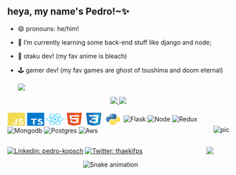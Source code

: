 ## heya, my name's Pedro!~✨

- 😄 pronouns: he/him!
- 🌱 I’m currently learning some back-end stuff like django and node;
- 🎴 otaku dev! (my fav anime is bleach)
- 🕹 gamer dev! (my fav games are ghost of tsushima and doom eternal)

  <img align="center" src="https://mir-s3-cdn-cf.behance.net/project_modules/fs/9afe0493484903.5e66500f8dea4.gif"/>

<div align="center">
  <a href="https://github.com/kopsch" target="_blank">
      <img height="165em" src="https://github-readme-stats.vercel.app/api?username=kopsch&hide=stars&count_private=true&show_icons=true&theme=radical"/>
    <img height="165em" src="https://github-readme-stats.vercel.app/api/top-langs/?username=kopsch&layout=compact&theme=radical&langs_count=6"/>
  </a>
</div>

<div style="display: inline_block"><br>
  <img align="center" alt="Js" height="30" width="40" src="https://raw.githubusercontent.com/devicons/devicon/master/icons/javascript/javascript-plain.svg">
  <img align="center" alt="Ts" height="30" width="40" src="https://raw.githubusercontent.com/devicons/devicon/master/icons/typescript/typescript-plain.svg">
  <img align="center" alt="React" height="30" width="40" src="https://raw.githubusercontent.com/devicons/devicon/master/icons/react/react-original.svg">
  <img align="center" alt="HTML" height="30" width="40" src="https://raw.githubusercontent.com/devicons/devicon/master/icons/html5/html5-original.svg">
  <img align="center" alt="CSS" height="30" width="40" src="https://raw.githubusercontent.com/devicons/devicon/master/icons/css3/css3-original.svg">
  <img align="center" alt="Python" height="30" width="40" src="https://raw.githubusercontent.com/devicons/devicon/master/icons/python/python-original.svg">
  <img align="center" alt="Flask" height="30" width="" src="https://i.imgur.com/mXtdGmP.png" />
  <img align="center" alt="Node" height="30" width="40" src="https://cdn.jsdelivr.net/gh/devicons/devicon/icons/nodejs/nodejs-original.svg" />
  <img align="center" alt="Redux" height="30" width="40" src="https://cdn.jsdelivr.net/gh/devicons/devicon/icons/redux/redux-original.svg" />
  <img align="center" alt="Mongodb" height="30" width="40" src="https://cdn.jsdelivr.net/gh/devicons/devicon/icons/mongodb/mongodb-original-wordmark.svg" />       
  <img align="center" alt="Postgres" height="30" width="40" src="https://cdn.jsdelivr.net/gh/devicons/devicon/icons/postgresql/postgresql-original-wordmark.svg" />
      <img align="center" alt="Aws" height="40" width="" src="https://cdn.icon-icons.com/icons2/2407/PNG/512/aws_icon_146074.png" />  


  <img align="right" alt="pic" height="150" src="https://s1.gifyu.com/images/output-onlinegiftools37a605ea5156814f.gif">
</div>
  
  ##
  
  <div> 

  <a href = "mailto:pedrokopsch@gmail.com"><img align="right" src="https://img.shields.io/badge/-Gmail-%23333?style=for-the-badge&logo=gmail&logoColor=white" target="_blank"></a>
  
  [![Linkedin: pedro-kopsch](https://img.shields.io/badge/-Pedro_Kopsch-blue?style=flat-square&logo=Linkedin&logoColor=white&link=https://www.linkedin.com/in/pedro-kopsch/)](https://www.linkedin.com/in/pedro-kopsch/)
[![Twitter: thaekifps](https://img.shields.io/twitter/follow/thaekifps?style=social)](https://twitter.com/thaekifps)
</div>

<div align="center">
  
![Snake animation](https://github.com/kopsch/kopsch/blob/output/github-contribution-grid-snake.svg)
  
</div>

<!--
**kopsch/kopsch** is a ✨ _special_ ✨ repository because its `README.md` (this file) appears on your GitHub profile.

Here are some ideas to get you started:

- 🔭 I’m currently working on ...
- 🌱 I’m currently learning ...
- 👯 I’m looking to collaborate on ...
- 🤔 I’m looking for help with ...
- 💬 Ask me about ...
- 📫 How to reach me: ...
- 😄 Pronouns: ...
- ⚡ Fun fact: ...
-->
